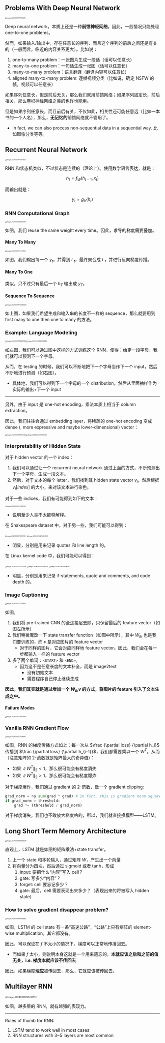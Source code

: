 ## Problems With Deep Neural Network

<img src="https://cdn.jsdelivr.net/gh/mtdickens/mtd-images/img/202403270140701.png" alt="image-20240327014014615" style="zoom: 33%;" />

Deep neural network，本质上还是一种**前馈神经网络**。因此，一般情况只能处理 one-to-one problems。

然而，如果输入/输出中，存在任意长的序列，而且这个序列的前后之间还是有关的（一般而言，临近的内容关系更大）。比如说：

1. one-to-many problem：一张图片生成一段话（话可以任意长）
2. many-to-one problem：一句话生成一张图（话可以任意长）
3. many-to-many problem：语言翻译（翻译内容可以任意长）
4. aligned many-to-many problem: 逐帧视频分类（比如说，确定 NSFW 的帧，视频可以任意长）

如果序列任意长，但是前后无关，那么我们就用前馈网络；如果序列固定长，前后相关，那么卷积神经网络之类的也许也能用。

但是如果序列任意长，而且前后有关，不仅如此，相关性还可能任意远（比如一本书的一个人名），那么，**无记忆的**前馈网络就不管用了。

- In fact, we can also process non-sequential data in a sequential way. 比如图像分类等等。

## Recurrent Neural Network

<img src="https://cdn.jsdelivr.net/gh/mtdickens/mtd-images/img/202403270158124.png" alt="image-20240327015854923" style="zoom:33%;" />

RNN 和状态机类似，不过状态是连续的（理论上）。使用数学语言表达，就是：

$$
h_t = f_W(h_{t-1}, x_t)
$$

而输出就是：

$$
y_t = g_V(h_t)
$$

### RNN Computational Graph

<img src="https://cdn.jsdelivr.net/gh/mtdickens/mtd-images/img/202403270254186.png" alt="image-20240327025423104" style="zoom:33%;" />

如图，我们 reuse the same weight every time。因此，求导的梯度需要叠加。

#### Many To Many

<img src="https://cdn.jsdelivr.net/gh/mtdickens/mtd-images/img/202403270444420.png" alt="image-20240327044410561" style="zoom:33%;" />

如图，我们输出每一个 $y_t$，并得到 $L_t$，最终聚合成 $L$，并进行反向梯度传播。

#### Many To One

类似，只不过只有最后一个 $h_T$ 输出成 $y_T$。

#### Sequence To Sequence

<img src="https://cdn.jsdelivr.net/gh/mtdickens/mtd-images/img/202403270448589.png" alt="image-20240327044820033" style="zoom: 33%;" />

如上图，如果我们希望生成和输入串的长度不一样的 sequence，那么就要用到 first many to one then one to many 的方法。

### Example: Language Modeling

<img src="https://cdn.jsdelivr.net/gh/mtdickens/mtd-images/img/202403270500929.png" alt="image-20240327050050195" style="zoom: 33%;" /><img src="https://cdn.jsdelivr.net/gh/mtdickens/mtd-images/img/202403270503075.png" alt="image-20240327050310944" style="zoom: 33%;" />

如左图，我们可以通过图中这样的方式训练这个 RNN，使得：给定一段字母，我们就可以预测下一个字母。

从而，在 testing 的时候，我们可以不断地把下一个字母当作下一个 input，然后不断地进行预测（如右图）。

- 具体地，我们可以得到下一个字母的一个 distribution，然后从里面抽样作为实际的输出+下一个 input

---

另外，由于 input 是 one-hot encoding，乘法本质上相当于 column extraction。

因此，我们往往会通过 embedding layer，将稀疏的 one-hot encoding 变成 dense (, more expressive and maybe lower-dimensional) vector：

<img src="https://cdn.jsdelivr.net/gh/mtdickens/mtd-images/img/202403270507570.png" alt="image-20240327050743369" style="zoom:33%;" /><img src="https://cdn.jsdelivr.net/gh/mtdickens/mtd-images/img/202403270508081.png" alt="image-20240327050803162" style="zoom:33%;" />

### Interpretability of Hidden State

对于 hidden vector 的一个 index：

1. 我们可以通过让一个 recurrent neural network 通过上面的方式，不断预测出下一个字母，生成一段文本。
2. 然后，对于文本的每个 letter，我们找到其 hidden state vector $v_i$，然后根据 $v_i[index]$ 的大小，来对该文本进行染色。

对于一些 indices，我们有可能得到如下的文本：

<img src="https://cdn.jsdelivr.net/gh/mtdickens/mtd-images/img/202403282154963.png" alt="image-20240328215406397" style="zoom: 33%;" />

- 说明至少人类不太能够解释。

在 Shakespeare dataset 中，对于另一些，我们可能可以得到：

<img src="https://cdn.jsdelivr.net/gh/mtdickens/mtd-images/img/202403282156968.png" alt="image-20240328215605150" style="zoom: 33%;" />

<img src="https://cdn.jsdelivr.net/gh/mtdickens/mtd-images/img/202403282156226.png" alt="image-20240328215624048" style="zoom: 33%;" />

- 明显，分别是用来记录 quotes 和 line length 的。

在 Linux kernel code 中，我们可能可以得到：

<img src="https://cdn.jsdelivr.net/gh/mtdickens/mtd-images/img/202403282157900.png" alt="image-20240328215753924" style="zoom: 33%;" />

<img src="https://cdn.jsdelivr.net/gh/mtdickens/mtd-images/img/202403282158602.png" alt="image-20240328215814958" style="zoom:33%;" />

<img src="https://cdn.jsdelivr.net/gh/mtdickens/mtd-images/img/202403282158130.png" alt="image-20240328215824705" style="zoom: 33%;" />

- 明显，分别是用来记录 if-statements, quote and comments, and code depth 的。

### Image Captioning

<img src="https://cdn.jsdelivr.net/gh/mtdickens/mtd-images/img/202403282220090.png" alt="image-20240328222008312" style="zoom: 33%;" />

如图，

1. 我们将 pre-trained CNN 的全连接层去除，只保留最后的 feature vector（如图左所示）
2. 我们稍微魔改一下 state transfer function（如图中所示），其中 $W_{ih}$ 也是我们要训练的，而 $v$ 是对应图片的 feature vector
    - 对于同样的图片，它会对应同样地 feature vector。因此，我们会在每一步都输入一样的 feature vector
3. 多了两个单词：`<START>` 和 `<END>`。
    - 因为这不是任意长度的文本补全，而是 image2text
        - 没有初始文本
        - 需要程序自己停止继续生成

**因此，我们其实就是通过增加一个 $W_{ih}v$ 的方式，将图片的 feature 引入了文本生成之中。**

#### Failure Modes

<img src="https://cdn.jsdelivr.net/gh/mtdickens/mtd-images/img/202403282245394.png" alt="image-20240328224533566" style="zoom:33%;" />

### Vanilla RNN Gradient Flow

<img src="https://cdn.jsdelivr.net/gh/mtdickens/mtd-images/img/202403282310513.png" alt="image-20240328231018945" style="zoom: 33%;" />

如图，RNN 的梯度传播方式如上：每一次从 $\frac {\partial loss} {\partial h_i}$ 传播到 $\frac {\partial loss} {\partial h_{i-1}}$，我们都需要乘以一个 $W^T$。从而（注意矩阵的 2-范数就是矩阵最大的奇异值）：

- 如果 $\|W^T\|_2 < 1$，那么很可能会有梯度消失
- 如果 $\| W^T \|_2 > 1$，那么很可能会有梯度爆炸

对于梯度爆炸，我们通过 gradient 的 2-范数，做一个 gradient clipping:

```python
grad_norm = np.sum(grad * grad) # In fact, this is gradient norm squared
if grad_norm > threshold:
    grad *= (threshold / grad_norm)
```

对于梯度消失，我们也不敢放大梯度啥的，所以，我们就直接换模型——LSTM。

## Long Short Term Memory Architecture

<img src="https://cdn.jsdelivr.net/gh/mtdickens/mtd-images/img/202403290550630.png" alt="image-20240329055003539" style="zoom: 33%;" />

直观上，LSTM 就是如图的矩阵乘法+state transfer。

1. 上一个 state 和本轮输入，通过矩阵 $W$，产生出一个向量
2. 将向量分为四块，然后通过 sigmoid 或者 tanh，形成
    1. input: 要把什么“内容”写入 cell？
    2. gate: 写多少“内容”？
    3. forget: cell 要忘记多少？
    4. gate: 最后，cell 需要表现出来多少？（表现出来的将被写入 hidden state）

### How to solve gradient disappear problem?

<img src="https://cdn.jsdelivr.net/gh/mtdickens/mtd-images/img/202403290546786.png" alt="image-20240329054602813" style="zoom:33%;" />

如图，LSTM 的 cell state 有一条“高速公路”，“公路”上只有矩阵的 element-wise multiplication，其它都没有。

因此，可以保证在 $f$ 不太小的情况下，梯度可以正常地传播回去。

- 而如果 $f$ 太小，则说明本身这就是一个用来遗忘的，**本就应该之后和之前的值无关，i.e. 梯度本就应该不传回去**

因此，如果梯度**理应**被传回去，那么，它就应该被传回去。

## Multilayer RNN

<img src="https://cdn.jsdelivr.net/gh/mtdickens/mtd-images/img/202403290557042.png" alt="image-20240329055740551" style="zoom:50%;" />

如图，越多层的 RNN，就有越强的表现力。

---

Rules of thumb for RNN:

1. LSTM tend to work well in most cases
2. RNN structures with 3\~5 layers are most common